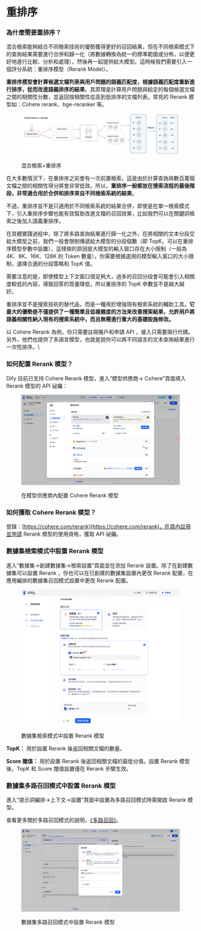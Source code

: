 # 重排序

### 為什麼需要重排序？

混合檢索能夠結合不同檢索技術的優勢獲得更好的召回結果，但在不同檢索模式下的查詢結果需要進行合併和歸一化（將數據轉換為統一的標準範圍或分佈，以便更好地進行比較、分析和處理），然後再一起提供給大模型。這時候我們需要引入一個評分系統：重排序模型（Rerank Model）。

**重排序模型會計算候選文檔列表與用戶問題的語義匹配度，根據語義匹配度重新進行排序，從而改進語義排序的結果**。其原理是計算用戶問題與給定的每個候選文檔之間的相關性分數，並返回按相關性從高到低排序的文檔列表。常見的 Rerank 模型如：Cohere rerank、bge-reranker 等。

<figure><img src="../../../.gitbook/assets/image (179).png" alt=""><figcaption><p>混合檢索+重排序</p></figcaption></figure>

在大多數情況下，在重排序之前會有一次前置檢索，這是由於計算查詢與數百萬個文檔之間的相關性得分將會非常低效。所以，**重排序一般都放在搜索流程的最後階段，非常適合用於合併和排序來自不同檢索系統的結果**。

不過，重排序並不是只適用於不同檢索系統的結果合併，即使是在單一檢索模式下，引入重排序步驟也能有效幫助改進文檔的召回效果，比如我們可以在關鍵詞檢索之後加入語義重排序。

在具體實踐過程中，除了將多路查詢結果進行歸一化之外，在將相關的文本分段交給大模型之前，我們一般會限制傳遞給大模型的分段個數（即 TopK，可以在重排序模型參數中設置），這樣做的原因是大模型的輸入窗口存在大小限制（一般為 4K、8K、16K、128K 的 Token 數量），你需要根據選用的模型輸入窗口的大小限制，選擇合適的分段策略和 TopK 值。

需要注意的是，即使模型上下文窗口很足夠大，過多的召回分段會可能會引入相關度較低的內容，導致回答的質量降低，所以重排序的 TopK 參數並不是越大越好。

重排序並不是搜索技術的替代品，而是一種用於增強現有檢索系統的輔助工具。**它最大的優勢是不僅提供了一種簡單且低複雜度的方法來改善搜索結果，允許用戶將語義相關性納入現有的搜索系統中，而且無需進行重大的基礎設施修改。**

以 Cohere Rerank 為例，你只需要註冊賬戶和申請 API ，接入只需要兩行代碼。另外，他們也提供了多語言模型，也就是說你可以將不同語言的文本查詢結果進行一次性排序。\\

### 如何配置 Rerank 模型？

Dify 目前已支持 Cohere Rerank 模型，進入“模型供應商-> Cohere”頁面填入 Rerank 模型的 API 祕鑰：

<figure><img src="../../../.gitbook/assets/image (163).png" alt=""><figcaption><p>在模型供應商內配置 Cohere Rerank 模型</p></figcaption></figure>

###

### 如何獲取 Cohere Rerank 模型？

登錄：[https://cohere.com/rerank](https://cohere.com/rerank)，在頁內註冊並申請 Rerank 模型的使用資格，獲取 API 祕鑰。

###

### 數據集檢索模式中設置 Rerank 模型

進入“數據集->創建數據集->檢索設置”頁面並在添加 Rerank 設置。除了在創建數據集可以設置 Rerank ，你也可以在已創建的數據集設置內更改 Rerank 配置，在應用編排的數據集召回模式設置中更改 Rerank 配置。

<figure><img src="../../../.gitbook/assets/image (132).png" alt="" width="563"><figcaption><p>數據集檢索模式中設置 Rerank 模型</p></figcaption></figure>

**TopK：** 用於設置 Rerank 後返回相關文檔的數量。

**Score 閾值：** 用於設置 Rerank 後返回相關文檔的最低分值。設置 Rerank 模型後，TopK 和 Score 閾值設置僅在 Rerank 步驟生效。

### 數據集多路召回模式中設置 Rerank 模型

進入“提示詞編排->上下文->設置”頁面中設置為多路召回模式時需開啟 Rerank 模型。

查看更多關於多路召回模式的說明，[《多路召回》](https://docs.dify.ai/v/zh-hans/guides/knowledge-base/integrate-knowledge-within-application#duo-lu-zhao-hui-tui-jian)。

<figure><img src="../../../.gitbook/assets/image (133).png" alt=""><figcaption><p>數據集多路召回模式中設置 Rerank 模型</p></figcaption></figure>
